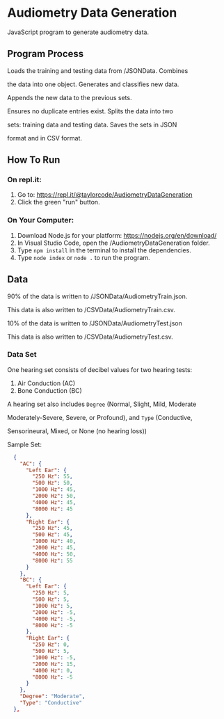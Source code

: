 # Audiometry Data Generation
JavaScript program to generate audiometry data.

## Program Process
Loads the training and testing data from /JSONData. Combines

the data into one object. Generates and classifies new data.

Appends the new data to the previous sets.


Ensures no duplicate entries exist. Splits the data into two

sets: training data and testing data. Saves the sets in JSON

format and in CSV format.


## How To Run

### On repl.it:
1. Go to: https://repl.it/@taylorcode/AudiometryDataGeneration
2. Click the green "run" button.

### On Your Computer:
1. Download Node.js for your platform: https://nodejs.org/en/download/
2. In Visual Studio Code, open the /AudiometryDataGeneration folder.
3. Type `npm install` in the terminal to install the dependencies.
4. Type `node index` or `node .` to run the program.


## Data
90% of the data is written to /JSONData/AudiometryTrain.json.

This data is also written to /CSVData/AudiometryTrain.csv.


10% of the data is written to /JSONData/AudiometryTest.json

This data is also written to /CSVData/AudiometryTest.csv.


### Data Set
One hearing set consists of decibel values for two hearing tests:
1. Air Conduction (AC)
2. Bone Conduction (BC)

A hearing set also includes `Degree` (Normal, Slight, Mild, Moderate

Moderately-Severe, Severe, or Profound), and `Type` (Conductive,

Sensorineural, Mixed, or None (no hearing loss))

Sample Set:
```json
  {
    "AC": {
      "Left Ear": {
        "250 Hz": 55,
        "500 Hz": 50,
        "1000 Hz": 45,
        "2000 Hz": 50,
        "4000 Hz": 45,
        "8000 Hz": 45
      },
      "Right Ear": {
        "250 Hz": 45,
        "500 Hz": 45,
        "1000 Hz": 40,
        "2000 Hz": 45,
        "4000 Hz": 50,
        "8000 Hz": 55
      }
    },
    "BC": {
      "Left Ear": {
        "250 Hz": 5,
        "500 Hz": 5,
        "1000 Hz": 5,
        "2000 Hz": -5,
        "4000 Hz": -5,
        "8000 Hz": -5
      },
      "Right Ear": {
        "250 Hz": 0,
        "500 Hz": 5,
        "1000 Hz": -5,
        "2000 Hz": 15,
        "4000 Hz": 0,
        "8000 Hz": -5
      }
    },
    "Degree": "Moderate",
    "Type": "Conductive"
  },
```